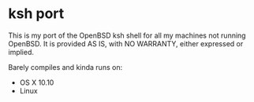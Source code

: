# ksh port

This is my port of the OpenBSD ksh shell for all my machines not running
OpenBSD.  It is provided AS IS, with NO WARRANTY, either expressed or implied.

Barely compiles and kinda runs on:
 - OS X 10.10
 - Linux

